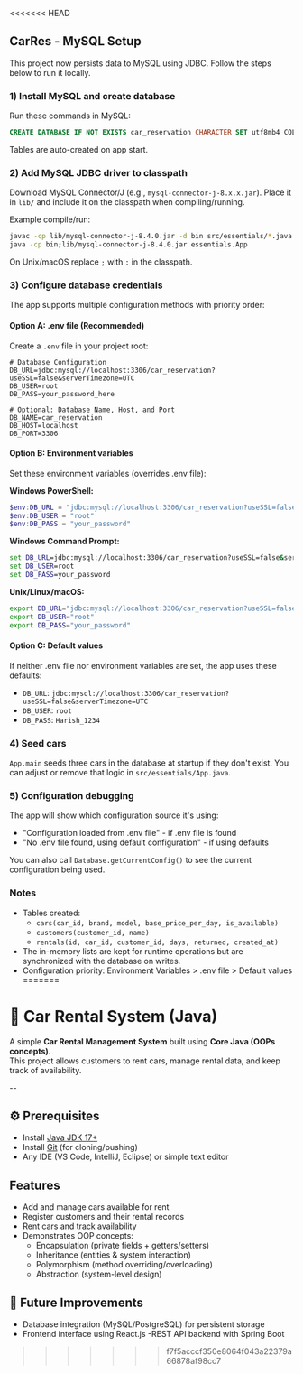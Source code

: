 <<<<<<< HEAD
## CarRes - MySQL Setup

This project now persists data to MySQL using JDBC. Follow the steps below to run it locally.

### 1) Install MySQL and create database

Run these commands in MySQL:

```sql
CREATE DATABASE IF NOT EXISTS car_reservation CHARACTER SET utf8mb4 COLLATE utf8mb4_unicode_ci;
```

Tables are auto-created on app start.

### 2) Add MySQL JDBC driver to classpath

Download MySQL Connector/J (e.g., `mysql-connector-j-8.x.x.jar`). Place it in `lib/` and include it on the classpath when compiling/running.

Example compile/run:

```bash
javac -cp lib/mysql-connector-j-8.4.0.jar -d bin src/essentials/*.java
java -cp bin;lib/mysql-connector-j-8.4.0.jar essentials.App
```

On Unix/macOS replace `;` with `:` in the classpath.

### 3) Configure database credentials

The app supports multiple configuration methods with priority order:

#### Option A: .env file (Recommended)
Create a `.env` file in your project root:

```env
# Database Configuration
DB_URL=jdbc:mysql://localhost:3306/car_reservation?useSSL=false&serverTimezone=UTC
DB_USER=root
DB_PASS=your_password_here

# Optional: Database Name, Host, and Port
DB_NAME=car_reservation
DB_HOST=localhost
DB_PORT=3306
```

#### Option B: Environment variables
Set these environment variables (overrides .env file):

**Windows PowerShell:**
```powershell
$env:DB_URL = "jdbc:mysql://localhost:3306/car_reservation?useSSL=false&serverTimezone=UTC"
$env:DB_USER = "root"
$env:DB_PASS = "your_password"
```

**Windows Command Prompt:**
```cmd
set DB_URL=jdbc:mysql://localhost:3306/car_reservation?useSSL=false&serverTimezone=UTC
set DB_USER=root
set DB_PASS=your_password
```

**Unix/Linux/macOS:**
```bash
export DB_URL="jdbc:mysql://localhost:3306/car_reservation?useSSL=false&serverTimezone=UTC"
export DB_USER="root"
export DB_PASS="your_password"
```

#### Option C: Default values
If neither .env file nor environment variables are set, the app uses these defaults:
- `DB_URL`: `jdbc:mysql://localhost:3306/car_reservation?useSSL=false&serverTimezone=UTC`
- `DB_USER`: `root`
- `DB_PASS`: `Harish_1234`

### 4) Seed cars

`App.main` seeds three cars in the database at startup if they don't exist. You can adjust or remove that logic in `src/essentials/App.java`.

### 5) Configuration debugging

The app will show which configuration source it's using:
- "Configuration loaded from .env file" - if .env file is found
- "No .env file found, using default configuration" - if using defaults

You can also call `Database.getCurrentConfig()` to see the current configuration being used.

### Notes

- Tables created:
  - `cars(car_id, brand, model, base_price_per_day, is_available)`
  - `customers(customer_id, name)`
  - `rentals(id, car_id, customer_id, days, returned, created_at)`
- The in-memory lists are kept for runtime operations but are synchronized with the database on writes.
- Configuration priority: Environment Variables > .env file > Default values
=======
# 🚗 Car Rental System (Java)

A simple **Car Rental Management System** built using **Core Java (OOPs concepts)**.  
This project allows customers to rent cars, manage rental data, and keep track of availability.  

--

## ⚙️ Prerequisites

- Install [Java JDK 17+](https://www.oracle.com/java/technologies/javase-jdk17-downloads.html)  
- Install [Git](https://git-scm.com/) (for cloning/pushing)  
- Any IDE (VS Code, IntelliJ, Eclipse) or simple text editor

## Features
  
- Add and manage cars available for rent
- Register customers and their rental records
- Rent cars and track availability
- Demonstrates OOP concepts:
  - Encapsulation (private fields + getters/setters)
  - Inheritance (entities & system interaction)
  - Polymorphism (method overriding/overloading)
  - Abstraction (system-level design)

## 🚀 Future Improvements

- Database integration (MySQL/PostgreSQL) for persistent storage
- Frontend interface using React.js
-REST API backend with Spring Boot
>>>>>>> f7f5acccf350e8064f043a22379a66878af98cc7
